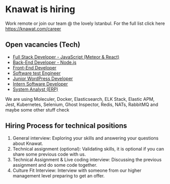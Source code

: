 # Knawat is hiring

Work remote or join our team @ the lovely Istanbul. For the full list click here https://knawat.com/career

## Open vacancies (Tech)

- [Full Stack Developer - JavaScript (Meteor & React)](http://smrtr.io/N-QQ)
- [Back-End Developer - Node.js](http://smrtr.io/N-RJ)
- [Front-End Developer](http://smrtr.io/N-Q-)
- [Software test Engineer](http://smrtr.io/N-QR)
- [Junior WordPress Developer](http://smrtr.io/N-QV)
- [Intern Software Developer](http://smrtr.io/N-Rh)
- [System Analyst (ERP)](http://smrtr.io/N-Rm)

We are using Moleculer, Docker, Elasticsearch, ELK Stack, Elastic APM, Jest, Kubernetes, Selenium, Ghost Inspector, Redis, NATs, RabbitMQ and maybe some other stuff check

## Hiring Process for technical positions

1. General interview: Exploring your skills and answering your questions about Knawat.
2. Technical assignment (optional): Validating skills, it is optional if you can share some previous code with us.
3. Technical Assignment & Live coding interview: Discussing the previous assignment and do some code together.
4. Culture Fit Interview: Interview with someone from our higher management level preparing to get an offer.
